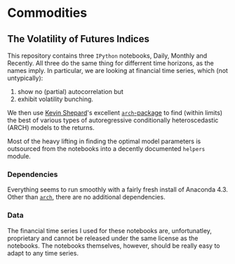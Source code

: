 # Commodities
## The Volatility of Futures Indices

This repository contains three `IPython` notebooks, Daily, Monthly and Recently.
All three do the same thing for differrent time horizons, as the names imply.
In particular, we are looking at financial time series, which (not untypically):

1. show no (partial) autocorrelation but
2. exhibit volatility bunching.

We then use [Kevin Shepard](https://www.kevinsheppard.com/Main_Page)'s excellent
[`arch`-package](https://pypi.python.org/pypi/arch/4.0) to find (within limits)
the best of various types of autoregressive conditionally heteroscedastic (ARCH)
models to the returns.

Most of the heavy lifting in finding the optimal model parameters is outsourced
from the notebooks into a decently documented `helpers` module.

### Dependencies
Everything seems to run smoothly with a fairly fresh install of Anaconda 4.3.
Other than [`arch`](https://pypi.python.org/pypi/arch/4.0), there are no
additional dependencies.

### Data
The financial time series I used for these notebooks are, unfortunatley,
proprietary and cannot be released under the same license as the notebooks. The notebooks themselves, however, should be really easy to adapt to any time
series.
